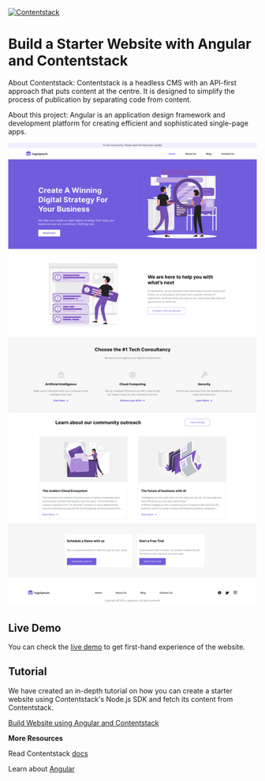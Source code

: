 [![Contentstack](https://camo.githubusercontent.com/d24f513afa94a4a762533d54a0f590300dbd0413/68747470733a2f2f7777772e636f6e74656e74737461636b2e636f6d2f646f63732f7374617469632f696d616765732f636f6e74656e74737461636b2e706e67)](https://www.contentstack.com/)


# Build a Starter Website with Angular and Contentstack

About Contentstack: Contentstack is a headless CMS with an API-first approach that puts content at the centre. It is designed to simplify the process of publication by separating code from content.

About this project: Angular is an application design framework and development platform for creating efficient and sophisticated single-page apps. 



![contentstack-angular-starter-app](/static/readme.png)

## Live Demo

You can check the [live demo](https://angular-starter-app-contentstack.vercel.app/) to get first-hand experience of the website.


## Tutorial

We have created an in-depth tutorial on how you can create a starter website using Contentstack's Node.js SDK and fetch its content from Contentstack.

[Build Website using Angular and Contentstack](https://www.contentstack.com/docs/developers/sample-apps/build-a-starter-website-with-angular-and-contentstack/)


**More Resources**

Read Contentstack [docs](https://www.contentstack.com/docs/)

Learn about [Angular](https://angular.io/)
